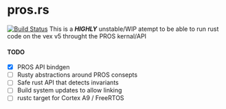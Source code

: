 # pros.rs
[![Build Status](https://travis-ci.com/aDotInTheVoid/pros.rs.svg?branch=master)](https://travis-ci.com/aDotInTheVoid/pros.rs)
This is a **_HIGHLY_** unstable/WIP atempt to be able to run rust code on the vex v5 throught the PROS kernal/API

#### TODO
- [X] PROS API bindgen
- [ ] Rusty abstractions around PROS consepts 
- [ ] Safe rust API that detects invariants
- [ ] Build system updates to allow linking
- [ ] rustc target for Cortex A9 / FreeRTOS 
